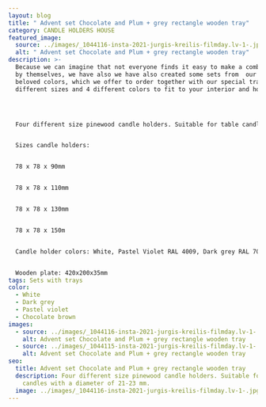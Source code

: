 ```yaml
---
layout: blog
title: " Advent set Chocolate and Plum + grey rectangle wooden tray"
category: CANDLE HOLDERS HOUSE
featured_image:
  source: ../images/_1044116-insta-2021-jurgis-kreilis-filmday.lv-1-.jpg
  alt: " Advent set Chocolate and Plum + grey rectangle wooden tray"
description: >-
  Because we can imagine that not everyone finds it easy to make a combination
  by themselves, we have also we have also created some sets from  our clients
  beloved colors, which we offer to order together with our special trays in 2
  different sizes and 4 different colors to fit to your interior and home mood.




  Four different size pinewood candle holders. Suitable for table candles with a diameter of 21-23 mm. Ideal for decorating your home, could be used as Advent wreath.


  Sizes candle holders:


  78 x 78 x 90mm


  78 x 78 x 110mm


  78 x 78 x 130mm


  78 x 78 x 150m


  Candle holder colors: White, Pastel Violet RAL 4009, Dark grey RAL 7046, Chocolate brown NCS 7005-Y80R


  Wooden plate: 420x200x35mm
tags: Sets with trays
color:
  - White
  - Dark grey
  - Pastel violet
  - Chocolate brown
images:
  - source: ../images/_1044116-insta-2021-jurgis-kreilis-filmday.lv-1-.jpg
    alt: Advent set Chocolate and Plum + grey rectangle wooden tray
  - source: ../images/_1044115-insta-2021-jurgis-kreilis-filmday.lv-1-.jpg
    alt: Advent set Chocolate and Plum + grey rectangle wooden tray
seo:
  title: Advent set Chocolate and Plum + grey rectangle wooden tray
  description: Four different size pinewood candle holders. Suitable for table
    candles with a diameter of 21-23 mm.
  image: ../images/_1044116-insta-2021-jurgis-kreilis-filmday.lv-1-.jpg
---
```


